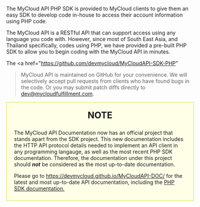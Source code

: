 The MyCloud API PHP SDK is provided to MyCloud clients to give them
an easy SDK to develop code in-house to access their account information
using PHP code.

The MyCloud API is a RESTful API that can support access using any
language you code with. However, since most of South East Asia, and
Thailand specifically, codes using PHP, we have provided a pre-built
PHP SDK to allow you to begin coding with the MyCloud API in minutes.

The <a href="https://github.com/devmycloud/MyCloudAPI-SDK-PHP"
>MyCloud API is maintained on GitHub</a> for your
convenience. We will selectively accept pull requests from clients who have
found bugs in the code. Or you may submit patch diffs directly
to <a href="mailto:dev@mycloudfulfillment.com">dev@mycloudfulfillment.com</a>.

<div style="padding: 10px 20px; border: 1px solid #d8e41f; background-color: #ffffe8;">
<p style="margin-top: 10px; text-align: center; font-size: 18pt; font-weight: bold;">NOTE</p>
<p>
The MyCloud API Documentation now has an official project that stands apart from the
SDK project. This new documentation includes the HTTP API protocol details needed
to implement an API client in any programming langauge, as well as the most recent
PHP SDK documentation. Therefore, the documentation under this project should
<em><strong>not</strong></em> be considered as the most up-to-date documentation.
</p>
<p>
Please go to <a href="https://devmycloud.github.io/MyCloudAPI-DOC/"
>https://devmycloud.github.io/MyCloudAPI-DOC/</a> for the latest and most
up-to-date API documentation, including the
<a href="https://devmycloud.github.io/MyCloudAPI-DOC/apidocs/php/"
>PHP SDK documentation.</a>
</p>
</div>
